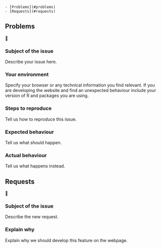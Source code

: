 <!-- TOC depthFrom:1 depthTo:2 withLinks:1 updateOnSave:1 orderedList:0 -->

	- [Problems](#problems)
	- [Requests](#requests)

<!-- /TOC -->

## Problems
💢
### Subject of the issue
Describe your issue here.

### Your environment
Specify your browser or any technical information you find relevant.
If you are developing the website and find an unexpected behaviour include your version of R and packages you are using.

### Steps to reproduce
Tell us how to reproduce this issue.

### Expected behaviour
Tell us what should happen.

### Actual behaviour
Tell us what happens instead.


## Requests
💯
### Subject of the issue
Describe the new request.

### Explain why
Explain why we should develop this feature on the webpage.
